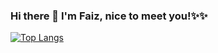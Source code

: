 ### Hi there 👋 I'm Faiz, nice to meet you!✨✨
[![Top Langs](https://github-readme-stats.vercel.app/api/top-langs/?username=WhiteCat20&layout=compact)](https://github.com/anuraghazra/github-readme-stats)


<!--
**WhiteCat20/WhiteCat20** is a ✨ _special_ ✨ repository because its `README.md` (this file) appears on your GitHub profile.

Here are some ideas to get you started:

- 🔭 I’m currently working on ...
- 🌱 I’m currently learning ...
- 👯 I’m looking to collaborate on ...
- 🤔 I’m looking for help with ...
- 💬 Ask me about ...
- 📫 How to reach me: ...
- 😄 Pronouns: ...
- ⚡ Fun fact: ...
-->
